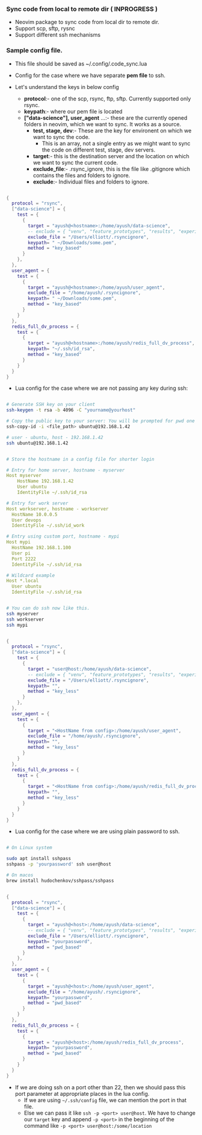 ### Sync code from local to remote dir ( INPROGRESS )
- Neovim package to sync code from local dir to remote dir.
- Support scp, sftp, rysnc
- Support different ssh mechanisms

### Sample config file.
- This file should be saved as ~/.config/.code_sync.lua

- Config for the case where we have separate **pem file** to ssh.

- Let's understand the keys in below config
    - **protocol**:- one of the scp, rsync, ftp, sftp. Currently supported only rsync.
    - **keypath**:- where our pem file is located
    - **["data-science"], user_agent** ...:- these are the currently opened folders in neovim, which we want to sync. It works as a source.
        - **test, stage, dev**:- These are the key for environent on which we want to sync the code.
            - This is an array, not a single entry as we might want to sync the code on different test, stage, dev servers.
        - **target**:- this is the destination server and the location on which we want to sync the current code.
        - **exclude_file**:- .rsync_ignore, this is the file like .gitignore which contains the files and folders to ignore.
        - **exclude**:- Individual files and folders to ignore.

```lua

{
  protocol = "rsync",
  ["data-science"] = {
    test = {
      {
        target = "ayush@<hostname>:/home/ayush/data-science",
        -- exclude = { "venv", "feature_prototypes", "results", "experiments", ".git", ".coveragerc", ".pre-commit-config.yaml", "klm-218.txt"}
        exclude_file = "/Users/elliott/.rsyncignore",
        keypath= " ~/Downloads/some.pem",
        method = "key_based"
      }  
    },
  },
  user_agent = {
    test = { 
      {
        target = "ayush@<hostname>:/home/ayush/user_agent",
        exclude_file = "/home/ayush/.rsyncignore",
        keypath= " ~/Downloads/some.pem",
        method = "key_based"
      } 
    }
  },
  redis_full_dv_process = {
    test = { 
      {
        target = "ayush@<hostname>:/home/ayush/redis_full_dv_process",
        keypath= "~/.ssh/id_rsa",
        method = "key_based"
      } 
    }
  }
}


```

- Lua config for the case where we are not passing any key during ssh:

```bash

# Generate SSH key on your client
ssh-keygen -t rsa -b 4096 -C "yourname@yourhost"

# Copy the public key to your server: You will be prompted for pwd one last time.
ssh-copy-id -i <file_path> ubuntu@192.168.1.42

# user - ubuntu, host - 192.168.1.42
ssh ubuntu@192.168.1.42

```

```yaml

# Store the hostname in a config file for shorter login

# Entry for home server, hostname - myserver
Host myserver
    HostName 192.168.1.42
    User ubuntu
    IdentityFile ~/.ssh/id_rsa

# Entry for work server
Host workserver, hostname - workserver
  HostName 10.0.0.5
  User devops
  IdentityFile ~/.ssh/id_work

# Entry using custom port, hostname - mypi
Host mypi
  HostName 192.168.1.100
  User pi
  Port 2222
  IdentityFile ~/.ssh/id_rsa

# Wildcard example
Host *.local
  User ubuntu
  IdentityFile ~/.ssh/id_rsa
```

```bash

# You can do ssh now like this.
ssh myserver
ssh workserver
ssh mypi

```

```lua

{
  protocol = "rsync",
  ["data-science"] = {
    test = {
      {
        target = "user@host:/home/ayush/data-science",
        -- exclude = { "venv", "feature_prototypes", "results", "experiments", ".git", ".coveragerc", ".pre-commit-config.yaml", "klm-218.txt"}
        exclude_file = "/Users/elliott/.rsyncignore",
        keypath= "",
        method = "key_less"
      }  
    },
  },
  user_agent = {
    test = { 
      {
        target = "<HostName from config>:/home/ayush/user_agent",
        exclude_file = "/home/ayush/.rsyncignore",
        keypath= "",
        method = "key_less"
      } 
    }
  },
  redis_full_dv_process = {
    test = { 
      {
        target = "<HostName from config>:/home/ayush/redis_full_dv_process",
        keypath= "",
        method = "key_less"
      } 
    }
  }
}

```

- Lua config for the case where we are using plain password to ssh.
```bash

# On Linux system

sudo apt install sshpass
sshpass -p 'yourpassword' ssh user@host

# On macos
brew install hudochenkov/sshpass/sshpass

```

```lua

{
  protocol = "rsync",
  ["data-science"] = {
    test = {
      {
        target = "ayush@<host>:/home/ayush/data-science",
        -- exclude = { "venv", "feature_prototypes", "results", "experiments", ".git", ".coveragerc", ".pre-commit-config.yaml", "klm-218.txt"}
        exclude_file = "/Users/elliott/.rsyncignore",
        keypath= "yourpassword",
        method = "pwd_based"
      }  
    },
  },
  user_agent = {
    test = { 
      {
        target = "ayush@<host>:/home/ayush/user_agent",
        exclude_file = "/home/ayush/.rsyncignore",
        keypath= "yourpassword",
        method = "pwd_based"
      } 
    }
  },
  redis_full_dv_process = {
    test = { 
      {
        target = "ayush@<host>:/home/ayush/redis_full_dv_process",
        keypath= "yourpassword",
        method = "pwd_based"
      } 
    }
  }
}

```

- If we are doing ssh on a port other than 22, then we should pass this port parameter at appropriate places in the lua config.
    - If we are using `~/.ssh/config` file, we can mention the port in that file.
    - Else we can pass it like `ssh -p <port> user@host`. We have to change our `target` key and append `-p <port>` in the beginning of the command like `-p <port> user@host:/some/location`

